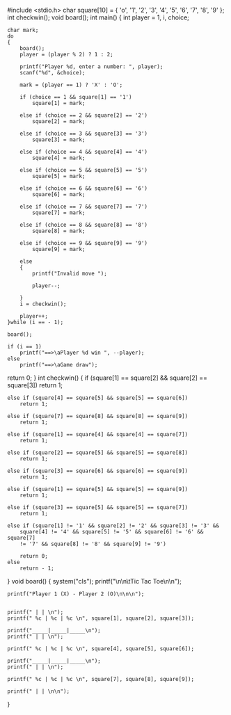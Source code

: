 #include <stdio.h>
char square[10] = { 'o', '1', '2', '3', '4', '5', '6', '7', '8', '9' };
int checkwin();
void board();
int main()
{
    int player = 1, i, choice;

    char mark;
    do
    {
        board();
        player = (player % 2) ? 1 : 2;

        printf("Player %d, enter a number: ", player);
        scanf("%d", &choice);

        mark = (player == 1) ? 'X' : 'O';

        if (choice == 1 && square[1] == '1')
            square[1] = mark;
            
        else if (choice == 2 && square[2] == '2')
            square[2] = mark;
            
        else if (choice == 3 && square[3] == '3')
            square[3] = mark;
            
        else if (choice == 4 && square[4] == '4')
            square[4] = mark;
            
        else if (choice == 5 && square[5] == '5')
            square[5] = mark;
            
        else if (choice == 6 && square[6] == '6')
            square[6] = mark;
            
        else if (choice == 7 && square[7] == '7')
            square[7] = mark;
            
        else if (choice == 8 && square[8] == '8')
            square[8] = mark;
            
        else if (choice == 9 && square[9] == '9')
            square[9] = mark;
            
        else
        {
            printf("Invalid move ");

            player--;
            
        }
        i = checkwin();

        player++;
    }while (i == - 1);
    
    board();
    
    if (i == 1)
        printf("==>\aPlayer %d win ", --player);
    else
        printf("==>\aGame draw");
   return 0;
}
int checkwin()
{
    if (square[1] == square[2] && square[2] == square[3])
        return 1;
        
    else if (square[4] == square[5] && square[5] == square[6])
        return 1;
        
    else if (square[7] == square[8] && square[8] == square[9])
        return 1;
        
    else if (square[1] == square[4] && square[4] == square[7])
        return 1;
        
    else if (square[2] == square[5] && square[5] == square[8])
        return 1;
        
    else if (square[3] == square[6] && square[6] == square[9])
        return 1;
        
    else if (square[1] == square[5] && square[5] == square[9])
        return 1;
        
    else if (square[3] == square[5] && square[5] == square[7])
        return 1;
        
    else if (square[1] != '1' && square[2] != '2' && square[3] != '3' &&
        square[4] != '4' && square[5] != '5' && square[6] != '6' && square[7] 
        != '7' && square[8] != '8' && square[9] != '9')

        return 0;
    else
        return - 1;
}
void board()
{
    system("cls");
    printf("\n\n\tTic Tac Toe\n\n");

    printf("Player 1 (X) - Player 2 (O)\n\n\n");


    printf(" | | \n");
    printf(" %c | %c | %c \n", square[1], square[2], square[3]);

    printf("_____|_____|_____\n");
    printf(" | | \n");

    printf(" %c | %c | %c \n", square[4], square[5], square[6]);

    printf("_____|_____|_____\n");
    printf(" | | \n");

    printf(" %c | %c | %c \n", square[7], square[8], square[9]);

    printf(" | | \n\n");
}
